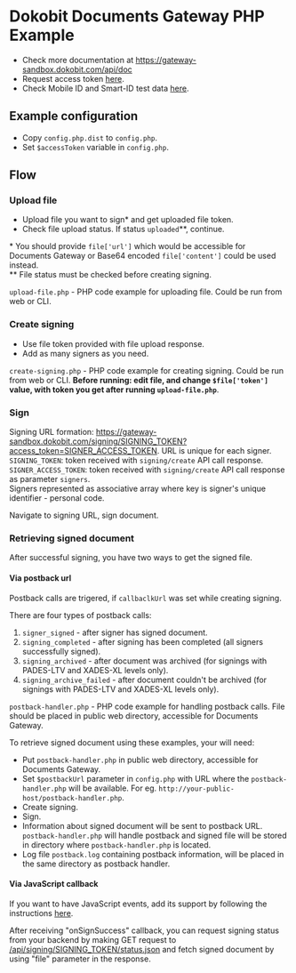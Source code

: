 # Dokobit Documents Gateway PHP Example
- Check more documentation at https://gateway-sandbox.dokobit.com/api/doc
- Request access token [here](https://www.dokobit.com/developers/request-token).
- Check Mobile ID and Smart-ID test data [here](https://www.dokobit.com/developers/testing).

## Example configuration
- Copy `config.php.dist` to `config.php`.
- Set `$accessToken` variable in `config.php`.

## Flow

### Upload file
- Upload file you want to sign* and get uploaded file token.
- Check file upload status. If status `uploaded`\*\*, continue.

\* You should provide `file['url']` which would be accessible for Documents Gateway or Base64 encoded `file['content']` could be used instead.  
\*\* File status must be checked before creating signing.

`upload-file.php` - PHP code example for uploading file. Could be run from web or CLI.

### Create signing
- Use file token provided with file upload response.
- Add as many signers as you need.

`create-signing.php` - PHP code example for creating signing. Could be run from web or CLI. **Before running: edit file, and change `$file['token']` value, with token you get after running `upload-file.php`**.

### Sign
Signing URL formation: https://gateway-sandbox.dokobit.com/signing/SIGNING_TOKEN?access_token=SIGNER_ACCESS_TOKEN.
URL is unique for each signer.  
`SIGNING_TOKEN`: token received with `signing/create` API call response.  
`SIGNER_ACCESS_TOKEN`: token received with `signing/create` API call response as parameter `signers`.  
Signers represented as associative array where key is signer's unique identifier - personal code.  

Navigate to signing URL, sign document.  


### Retrieving signed document
After successful signing, you have two ways to get the signed file.
#### Via postback url
Postback calls are trigered, if `callbaclkUrl` was set while creating signing.
 
There are four types of postback calls:

1. `signer_signed` - after signer has signed document.
2. `signing_completed` - after signing has been completed (all signers successfully signed).
3. `signing_archived` - after document was archived (for signings with PADES-LTV and XADES-XL levels only).
3. `signing_archive_failed` - after document couldn't be archived (for signings with PADES-LTV and XADES-XL levels only).

`postback-handler.php` - PHP code example for handling postback calls.
File should be placed in public web directory, accessible for Documents Gateway.

To retrieve signed document using these examples, your will need:

- Put `postback-handler.php` in public web directory, accessible for Documents Gateway.
- Set `$postbackUrl` parameter in `config.php` with URL where the `postback-handler.php` will be available. For eg. `http://your-public-host/postback-handler.php`.
- Create signing.
- Sign.
- Information about signed document will be sent to postback URL. `postback-handler.php` will handle postback and signed file will be stored in directory where `postback-handler.php` is located.
- Log file `postback.log` containing postback information, will be placed in the same directory as postback handler.

#### Via JavaScript callback
If you want to have JavaScript events, add its support by following the instructions [here](https://gateway-sandbox.dokobit.com/api/iframe-integration).

After receiving "onSignSuccess" callback, you can request signing status from your backend by making GET request to [/api/signing/SIGNING_TOKEN/status.json](https://gateway-sandbox.dokobit.com/api/doc#_api_signing_status) and fetch signed document by using "file" parameter in the response.
